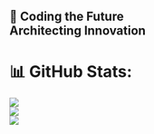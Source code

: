 ## 💫 Coding the Future<br>Architecting Innovation

# 📊 GitHub Stats:
![](https://github-readme-stats.vercel.app/api?username=dotNameMush&theme=dark&hide_border=true&include_all_commits=true&count_private=true)<br/>
![](https://github-readme-streak-stats.herokuapp.com/?user=dotNameMush&theme=dark&hide_border=true)<br/>
![](https://github-readme-stats.vercel.app/api/top-langs/?username=dotNameMush&theme=dark&hide_border=true&include_all_commits=true&count_private=true&layout=compact)
